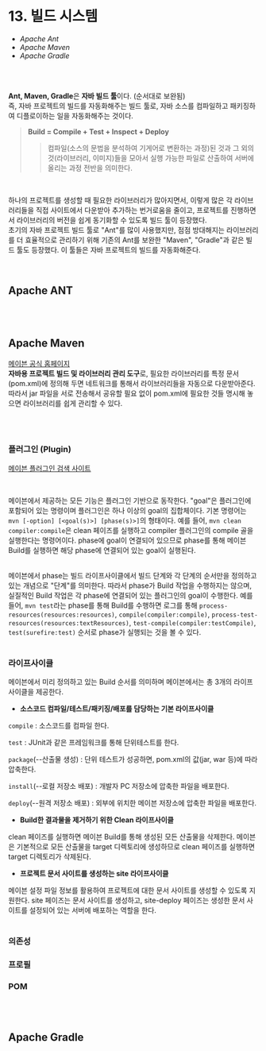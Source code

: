 # 13. 빌드 시스템

* <I>Apache Ant</I>
* <I>Apache Maven</I>
* <I>Apache Gradle</I>

<br><br>

<b>Ant, Maven, Gradle</b>은 <b>자바 빌드 툴</b>이다. (순서대로 보완됨)
<br>
즉, 자바 프로젝트의 빌드를 자동화해주는 빌드 툴로, 자바 소스를 컴파일하고 패키징하여 디플로이하는 일을 자동화해주는 것이다. 
<br>

> <b>Build = Compile + Test + Inspect + Deploy</b>
>> 컴파일(소스의 문법을 분석하여 기게어로 변환하는 과정)된 것과 그 외의 것(라이브러리, 이미지)들을 모아서 실행 가능한 파일로 산출하여 서버에 올리는 과정 전반을 의미한다.

<br>

하나의 프로젝트를 생성할 때 필요한 라이브러리가 많아지면서, 
이렇게 많은 각 라이브러리들을 직접 사이트에서 다운받아 추가하는 번거로움을 줄이고, 
프로젝트를 진행하면서 라이브러리의 버전을 쉽게 동기화할 수 있도록 빌드 툴이 등장했다. 
<br>
초기의 자바 프로젝트 빌드 툴로 "Ant"를 많이 사용했지만, 
점점 방대해지는 라이브러리를 더 효율적으로 관리하기 위해 기존의 Ant를 보완한 "Maven", "Gradle"과 같은 빌드 툴도 등장했다.
이 툴들은 자바 프로젝트의 빌드를 자동화해준다. 

<br>

## Apache ANT

<br><br>

## Apache Maven
[메이븐 공식 홈페이지](http://maven.apache.org/)
<br>
<b>자바용 프로젝트 빌드 및 라이브러리 관리 도구</b>로, 필요한 라이브러리를 특정 문서(pom.xml)에 정의해 두면 네트워크를 통해서 라이브러리들을 자동으로 다운받아준다. 따라서 jar 파일을 서로 전송해서 공유할 필요 없이 pom.xml에 필요한 것들 명시해 놓으면 라이브러리를 쉽게 관리할 수 있다. 

<br><br>
### 플러그인 (Plugin)

[메이븐 플러그인 검색 사이트](http://maven.apache.org/plugins/index.html)

<br>

메이븐에서 제공하는 모든 기능은 플러그인 기반으로 동작한다. "goal"은 플러그인에 포함되어 있는 명령이며 플러그인은 하나 이상의 goal의 집합체이다. 기본 명령어는 `mvn [-option] [<goal(s)>] [phase(s)>]`의 형태이다. 예를 들어, `mvn clean compiler:compile`은 clean 페이즈를 실행하고 compiler 플러그인의 compile 골을 실행한다는 명령어이다. phase에 goal이 연결되어 있으므로 phase를 통해 메이븐 Build를 실행하면 해당 phase에 연결되어 있는 goal이 실행된다. 
<br><br>

메이븐에서 phase는 빌드 라이프사이클에서 빌드 단계와 각 단계의 순서만을 정의하고 있는 개념으로 "단계"를 의미한다. 따라서 phase가 Build 작업을 수행하지는 않으며, 실질적인 Build 작업은 각 phase에 연결되어 있는 플러그인의 goal이 수행한다. 예를 들어, `mvn test`라는 phase를 통해 Build를 수행하면 로그를 통해 `process-resources(resources:resources)`, `compile(compiler:compile)`, `process-test-resources(resources:textResources)`, `test-compile(compiler:testCompile)`, `test(surefire:test)` 순서로 phase가 실행되는 것을 볼 수 있다. 
<br><br>

### 라이프사이클
메이븐에서 미리 정의하고 있는 Build 순서를 의미하며 메이븐에서는 총 3개의 라이프사이클을 제공한다. 
<br>
* <b>소스코드 컴파일/테스트/패키징/배포를 담당하는 기본 라이프사이클</b>

`compile` : 소스코드를 컴파일 한다. 
<br>

`test` : JUnit과 같은 프레임워크를 통해 단위테스트를 한다.
<br>

`package`(--산출물 생성) : 단위 테스트가 성공하면, pom.xml의 <packaging> 값(jar, war 등)에 따라 압축한다. 
<br>
  
`install`(--로컬 저장소 배포) : 개발자 PC 저장소에 압축한 파일을 배포한다. 
<br>

`deploy`(--원격 저장소 배포) : 외부에 위치한 메이븐 저장소에 압축한 파일을 배포한다. 
<br>
  
* <b>Build한 결과물을 제거하기 위한 Clean 라이프사이클</b>

clean 페이즈를 실행하면 메이븐 Build를 통해 생성된 모든 산출물을 삭제한다. 메이븐은 기본적으로 모든 산출물을 target 디렉토리에 생성하므로 clean 페이즈를 실행하면 target 디렉토리가 삭제된다. 
<br>

* <b>프로젝트 문서 사이트를 생성하는 site 라이프사이클</b>

메이븐 설정 파일 정보를 활용하여 프로젝트에 대한 문서 사이트를 생성할 수 있도록 지원한다. site 페이즈는 문서 사이트를 생성하고, site-deploy 페이즈는 생성한 문서 사이트를 설정되어 있는 서버에 배포하는 역할을 한다. 
<br><br>

### 의존성
### 프로필
### POM
<br><br>


## Apache Gradle

